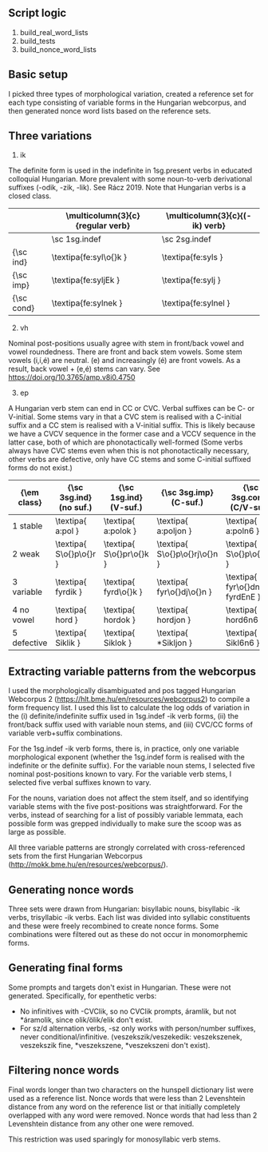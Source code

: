 ## Script logic

1. build_real_word_lists
2. build_tests
3. build_nonce_word_lists

## Basic setup

I picked three types of morphological variation, created a reference set for each type consisting of variable forms in the Hungarian webcorpus, and then generated nonce word lists based on the reference sets.

## Three variations

1. ik

The definite form is used in the indefinite in 1sg.present verbs in educated colloquial Hungarian. More prevalent with some noun-to-verb derivational suffixes (-odik, -zik, -lik). See Rácz 2019. Note that Hungarian verbs is a closed class. 

|            | \multicolumn{3}{c}{regular verb} | \multicolumn{3}{c}{(-ik) verb} |
|------------|----------------------------------|--------------------------------|
|            | \sc 1sg.indef                    | \sc 2sg.indef                  | \sc 3sg.indef           | \sc 1sg.indef                                 | \sc 2sg.indef                | \sc 3sg.indef                              |
| {\sc ind}  | \textipa{fe:syl\o{}k }           | \textipa{fe:syls }             | \textipa{fe:syl }       | \colorbox{gray}{\textipa{fe:sylk\o{}d\o{}m} } | \textipa{fe:sylk\o{}d\o{}l } | \colorbox{gray}{\textipa{fe:sylk\o{}dik} } |
| {\sc imp}  | \textipa{fe:syljEk }             | \textipa{fe:sylj }             | \textipa{fe:sylj\o{}n } | \textipa{fe:sylk\o{}djEm }                    | \textipa{fe:sylk\o{}djel }   | \textipa{fe:sylk\o{}djek }                 |
| {\sc cond} | \textipa{fe:sylnek }             | \textipa{fe:sylnel }           | \textipa{fe:sylnE }     | \textipa{fe:sylk\o{}dnem }                    | \textipa{fe:sylk\o{}dnel }   | \textipa{fe:sylk\o{}dnek }                 |

2. vh

Nominal post-positions usually agree with stem in front/back vowel and vowel roundedness. There are front and back stem vowels. Some stem vowels (i,í,é) are neutral. (e) and increasingly (é) are front vowels. As a result, back vowel + (e,é) stems can vary. See https://doi.org/10.3765/amp.v8i0.4750

3. ep

A Hungarian verb stem can end in CC or CVC. Verbal suffixes can be C- or V-initial. Some stems vary in that a CVC stem is realised with a C-initial suffix and a CC stem is realised with a V-initial suffix. This is likely because we have a CVCV sequence in the former case and a VCCV sequence in the latter case, both of which are phonotactically well-formed (Some verbs always have CVC stems even when this is not phonotactically necessary, other verbs are defective, only have CC stems and some C-initial suffixed forms do not exist.)

| {\em class} | {\sc 3sg.ind} (no suf.) | {\sc 1sg.ind} (V-suf.)   | {\sc 3sg.imp} (C-suf.)        | {\sc 3sg.cond} (C/V-suf.)        | {\em gloss} |
|-------------|-------------------------|--------------------------|-------------------------------|----------------------------------|-------------|
| 1 stable    | \textipa{ a:pol }       | \textipa{ a:polok }      | \textipa{ a:poljon }          | \textipa{ a:poln6 }              | nurse       |
| 2 weak      | \textipa{ S\o{}p\o{}r } | \textipa{ S\o{}pr\o{}k } | \textipa{ S\o{}p\o{}rj\o{}n } | \textipa{ S\o{}p\o{}rnE }        | sweep       |
| 3 variable  | \textipa{ fyrdik }      | \textipa{ fyrd\o{}k }    | \textipa{ fyr\o{}dj\o{}n }    | \textipa{ fyr\o{}dnE / fyrdEnE } | bathe       |
| 4 no vowel  | \textipa{ hord }        | \textipa{ hordok }       | \textipa{ hordjon }           | \textipa{ hord6n6 }              | carry       |
| 5 defective | \textipa{ Siklik }      | \textipa{ Siklok }       | \textipa{ *Sikljon }          | \textipa{ Sikl6n6 }              | slide       |


## Extracting variable patterns from the webcorpus

I used the morphologically disambiguated and pos tagged Hungarian Webcorpus 2 (https://hlt.bme.hu/en/resources/webcorpus2) to compile a form frequency list. I used this list to calculate the log odds of variation in the (i) definite/indefinite suffix used in 1sg.indef -ik verb forms, (ii) the front/back suffix used with variable noun stems, and (iii) CVC/CC forms of variable verb+suffix combinations.

For the 1sg.indef -ik verb forms, there is, in practice, only one variable morphological exponent (whether the 1sg.indef form is realised with the indefinite or the definite suffix). For the variable noun stems, I selected five nominal post-positions known to vary. For the variable verb stems, I selected five verbal suffixes known to vary.

For the nouns, variation does not affect the stem itself, and so identifying variable stems with the five post-positions was straightforward. For the verbs, instead of searching for a list of possibly variable lemmata, each possible form was grepped individually to make sure the scoop was as large as possible.

All three variable patterns are strongly correlated with cross-referenced sets from the first Hungarian Webcorpus (http://mokk.bme.hu/en/resources/webcorpus/). 

## Generating nonce words

Three sets were drawn from Hungarian: bisyllabic nouns, bisyllabic -ik verbs, trisyllabic -ik verbs. Each list was divided into syllabic constituents and these were freely recombined to create nonce forms. Some combinations were filtered out as these do not occur in monomorphemic forms.

## Generating final forms

Some prompts and targets don't exist in Hungarian. These were not generated. Specifically, for epenthetic verbs: 

- No infinitives with -CVClik, so no CVClik prompts, áramlik, but not \*áramolik, since olik/ölik/elik don't exist.
- For sz/d alternation verbs, -sz only works with person/number suffixes, never conditional/infinitive. (veszekszik/veszekedik: veszekszenek, veszekszik fine, \*veszekszene, \*veszekszeni don't exist).

## Filtering nonce words

Final words longer than two characters on the hunspell dictionary list were used as a reference list. Nonce words that were less than 2 Levenshtein distance from any word on the reference list or that initially completely overlapped with any word were removed. Nonce words that had less than 2 Levenshtein distance from any other one were removed.

This restriction was used sparingly for monosyllabic verb stems.
